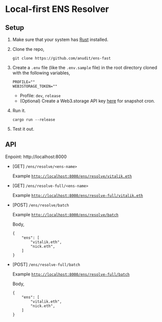 # Local-first ENS Resolver

## Setup

1. Make sure that your system has [Rust](https://www.rust-lang.org/tools/install) installed.
2. Clone the repo,
    ```
    git clone https://github.com/anudit/ens-fast
    ```
3. Create a `.env` file (like the `.env.sample` file) in the root directory cloned with the following variables,
    ```
    PROFILE=""
    WEB3STORAGE_TOKEN=""
    ```
    - Profile: `dev`, `release`
    - (Optional) Create a Web3.storage API key [here](https://web3.storage/tokens/?create=true) for snapshot cron.

3. Run it.
    ```
    cargo run --release
    ```
4. Test it out.

## API

Enpoint: http://localhost:8000

- [GET] `/ens/resolve/<ens-name>`

    Example [`http://localhost:8000/ens/resolve/vitalik.eth`](http://localhost:8000/ens/resolve/vitalik.eth)

- [GET] `/ens/resolve-full/<ens-name>`

    Example [`http://localhost:8000/ens/resolve-full/vitalik.eth`](http://localhost:8000/ens/resolve-full/vitalik.eth)

- [POST] `/ens/resolve/batch`

    Example [`http://localhost:8000/ens/resolve/batch`](http://localhost:8000/ens/resolve/batch)

    Body,
    ```
    {
        "ens": [
            "vitalik.eth",
            "nick.eth",
        ]
    }
    ```

- [POST] `/ens/resolve-full/batch`

    Example [`http://localhost:8000/ens/resolve-full/batch`](http://localhost:8000/ens/resolve-full/batch)

    Body,
    ```
    {
        "ens": [
            "vitalik.eth",
            "nick.eth",
        ]
    }
    ```
